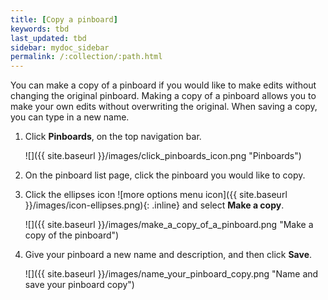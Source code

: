 ```yaml
---
title: [Copy a pinboard]
keywords: tbd
last_updated: tbd
sidebar: mydoc_sidebar
permalink: /:collection/:path.html
---
```

You can make a copy of a pinboard if you would like to make edits without changing the original pinboard. Making a copy of a pinboard allows you to make your own edits without overwriting the original. When saving a copy, you can type in a new name.

1. Click **Pinboards**, on the top navigation bar.

     ![]({{ site.baseurl }}/images/click_pinboards_icon.png "Pinboards")

2. On the pinboard list page, click the pinboard you would like to copy.
3. Click the ellipses icon ![more options menu icon]({{ site.baseurl }}/images/icon-ellipses.png){: .inline} and select **Make a copy**.

     ![]({{ site.baseurl }}/images/make_a_copy_of_a_pinboard.png "Make a copy of the pinboard")

4. Give your pinboard a new name and description, and then click **Save**.

     ![]({{ site.baseurl }}/images/name_your_pinboard_copy.png "Name and save your pinboard copy")
